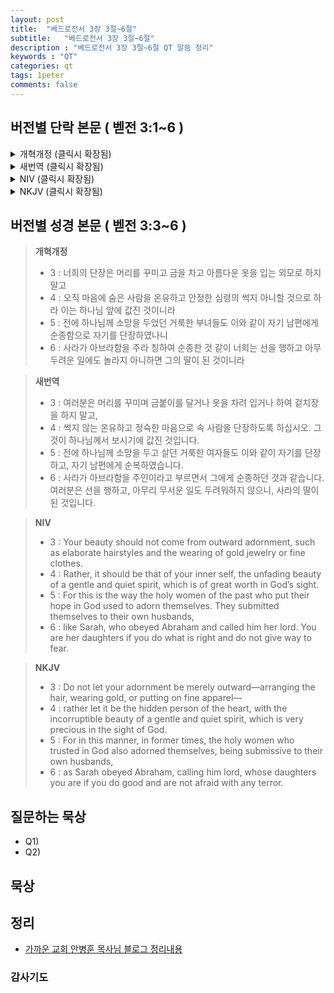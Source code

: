 ```yaml
---
layout: post
title:  "베드로전서 3장 3절~6절"
subtitle:   "베드로전서 3장 3절~6절"
description : "베드로전서 3장 3절~6절 QT 말씀 정리"
keywords : "QT"
categories: qt
tags: 1peter
comments: false
---
```


## 버전별 단락 본문 ( 벧전 3:1~6 )

<details>
<summary> 개혁개정 (클릭시 확장됨)</summary>
<div markdown="1">

>* 1 : 아내들아 이와 같이 자기 남편에게 순종하라 이는 혹 말씀을 순종하지 않는 자라도 말로 말미암지 않고 그 아내의 행실로 말미암아 구원을 받게 하려 함이니
>* 2 : 너희의 두려워하며 정결한 행실을 봄이라
>* `3 : 너희의 단장은 머리를 꾸미고 금을 차고 아름다운 옷을 입는 외모로 하지 말고` 
>* `4 : 오직 마음에 숨은 사람을 온유하고 안정한 심령의 썩지 아니할 것으로 하라 이는 하나님 앞에 값진 것이니라` 
>* `5 : 전에 하나님께 소망을 두었던 거룩한 부녀들도 이와 같이 자기 남편에게 순종함으로 자기를 단장하였나니` 
>* `6 : 사라가 아브라함을 주라 칭하여 순종한 것 같이 너희는 선을 행하고 아무 두려운 일에도 놀라지 아니하면 그의 딸이 된 것이니라` 
</div>
</details>

<details>
<summary> 새번역 (클릭시 확장됨)</summary>
<div markdown="1">

>* 1 : 아내가 된 이 여러분, 이와 같이 여러분은 자기 남편에게 순복하십시오. 그리하면 비록 말씀에 복종하지 않는 남편일지라도, 말을 하지 않고도 아내 여러분의 행실로 말미암아 구원을 얻게 될 것입니다.
>* 2 : 그들이 여러분의 경건하고 순결한 행실을 보고 그렇게 될 것입니다.
>* `3 : 여러분은 머리를 꾸미며 금붙이를 달거나 옷을 차려 입거나 하여 겉치장을 하지 말고,` 
>* `4 : 썩지 않는 온유하고 정숙한 마음으로 속 사람을 단장하도록 하십시오. 그것이 하나님께서 보시기에 값진 것입니다.` 
>* `5 : 전에 하나님께 소망을 두고 살던 거룩한 여자들도 이와 같이 자기를 단장하고, 자기 남편에게 순복하였습니다.` 
>* `6 : 사라가 아브라함을 주인이라고 부르면서 그에게 순종하던 것과 같습니다. 여러분은 선을 행하고, 아무리 무서운 일도 두려워하지 않으니, 사라의 딸이 된 것입니다.`
</div>
</details>

<details>
<summary> NIV (클릭시 확장됨)</summary>
<div markdown="1">

>* 1 : Wives, in the same way submit yourselves to your own husbands so that, if any of them do not believe the word, they may be won over without words by the behavior of their wives,
>* 2 : when they see the purity and reverence of your lives.
>* `3 : Your beauty should not come from outward adornment, such as elaborate hairstyles and the wearing of gold jewelry or fine clothes. `
>* `4 : Rather, it should be that of your inner self, the unfading beauty of a gentle and quiet spirit, which is of great worth in God’s sight. `
>* `5 : For this is the way the holy women of the past who put their hope in God used to adorn themselves. They submitted themselves to their own husbands, `
>* `6 : like Sarah, who obeyed Abraham and called him her lord. You are her daughters if you do what is right and do not give way to fear.`
</div>
</details>

<details>
<summary> NKJV (클릭시 확장됨)</summary>
<div markdown="1">

>* 1 : Wives, likewise, be submissive to your own husbands, that even if some do not obey the word, they, without a word, may be won by the conduct of their wives,
>* 2 : when they observe your chaste conduct accompanied by fear.
>* `3 : Do not let your adornment be merely outward—arranging the hair, wearing gold, or putting on fine apparel—`
>* `4 : rather let it be the hidden person of the heart, with the incorruptible beauty of a gentle and quiet spirit, which is very precious in the sight of God. `
>* `5 : For in this manner, in former times, the holy women who trusted in God also adorned themselves, being submissive to their own husbands, `
>* `6 : as Sarah obeyed Abraham, calling him lord, whose daughters you are if you do good and are not afraid with any terror.`
</div>
</details>

## 버전별 성경 본문 ( 벧전 3:3~6 )

> **개혁개정**
>* 3 : 너희의 단장은 머리를 꾸미고 금을 차고 아름다운 옷을 입는 외모로 하지 말고 
>* 4 : 오직 마음에 숨은 사람을 온유하고 안정한 심령의 썩지 아니할 것으로 하라 이는 하나님 앞에 값진 것이니라 
>* 5 : 전에 하나님께 소망을 두었던 거룩한 부녀들도 이와 같이 자기 남편에게 순종함으로 자기를 단장하였나니 
>* 6 : 사라가 아브라함을 주라 칭하여 순종한 것 같이 너희는 선을 행하고 아무 두려운 일에도 놀라지 아니하면 그의 딸이 된 것이니라 

> **새번역**
>* 3 : 여러분은 머리를 꾸미며 금붙이를 달거나 옷을 차려 입거나 하여 겉치장을 하지 말고, 
>* 4 : 썩지 않는 온유하고 정숙한 마음으로 속 사람을 단장하도록 하십시오. 그것이 하나님께서 보시기에 값진 것입니다. 
>* 5 : 전에 하나님께 소망을 두고 살던 거룩한 여자들도 이와 같이 자기를 단장하고, 자기 남편에게 순복하였습니다. 
>* 6 : 사라가 아브라함을 주인이라고 부르면서 그에게 순종하던 것과 같습니다. 여러분은 선을 행하고, 아무리 무서운 일도 두려워하지 않으니, 사라의 딸이 된 것입니다.

> **NIV**
>* 3 : Your beauty should not come from outward adornment, such as elaborate hairstyles and the wearing of gold jewelry or fine clothes. 
>* 4 : Rather, it should be that of your inner self, the unfading beauty of a gentle and quiet spirit, which is of great worth in God’s sight. 
>* 5 : For this is the way the holy women of the past who put their hope in God used to adorn themselves. They submitted themselves to their own husbands, 
>* 6 : like Sarah, who obeyed Abraham and called him her lord. You are her daughters if you do what is right and do not give way to fear.

> **NKJV**
>* 3 : Do not let your adornment be merely outward—arranging the hair, wearing gold, or putting on fine apparel—
>* 4 : rather let it be the hidden person of the heart, with the incorruptible beauty of a gentle and quiet spirit, which is very precious in the sight of God. 
>* 5 : For in this manner, in former times, the holy women who trusted in God also adorned themselves, being submissive to their own husbands, 
>* 6 : as Sarah obeyed Abraham, calling him lord, whose daughters you are if you do good and are not afraid with any terror.

## 질문하는 묵상

* Q1) 
* Q2) 

## 묵상


## 정리
* [가까운 교회 안병훈 목사님 블로그 정리내용](https://blog.naver.com/tolerance2018/)

### 감사기도
